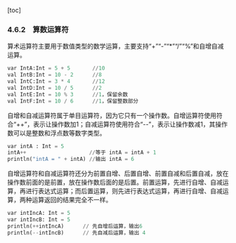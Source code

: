 [toc]

### 4.6.2　算数运算符

算术运算符主要用于数值类型的数学运算，主要支持“+”“-”“*”“/”“%”和自增自减运算。

```python
var IntA:Int = 5 + 5       //10
val IntB:Int = 10 - 2      //8
val IntC:Int = 3 * 4       //12
val IntD:Int = 10 / 5      //2
val IntE:Int = 10 % 3      //1，保留余数
val IntF:Int = 10 / 6      //1，保留整数部分
```

自增和自减运算符属于单目运算符，因为它只有一个操作数。自增运算符使用符合“++”，表示让操作数加1；自减运算符使用符合“--”，表示让操作数减1，其操作数可以是整数和浮点数等数字类型。

```python
var intA : Int = 5
intA++                    //等于 intA = intA + 1
println("intA = " + intA) //输出 intA = 6
```

自增运算符和自减运算符还分为前置自增、后置自增、前置自减和后置自减，放在操作数前面的是前置，放在操作数后面的是后置。前置运算，先进行自增、自减运算，再进行表达式运算；而后置运算，则先进行表达式运算，再进行自增、自减运算，两种运算返回的结果完全不一样。

```python
var intIncA: Int = 5
var intIncB: Int = 5
println(++intIncA)      // 先自增后运算，输出6
println(--intIncB)      // 先自减后运算，输出 4
```

